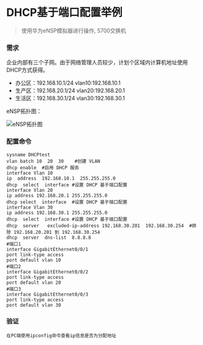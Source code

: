 # DHCP基于端口配置举例
> 使用华为eNSP模拟器进行操作, 5700交换机
### 需求

企业内部有三个子网。由于网络管理人员较少，计划个区域内计算机地址使用DHCP方式获得。
- 办公区：192.168.10.1/24  vlan10:192.168.10.1
- 生产区：192.168.20.1/24  vlan20:192.168.20.1
- 生活区：192.168.30.1/24  vlan30:192.168.30.1
 
eNSP拓扑图：

![eNSP拓扑图](https://s2.ax1x.com/2019/05/05/E02vOf.png)

### 配置命令
    sysname DHCPtest
    vlan batch 10  20  30	 #创建 VLAN
    dhcp enable	 #启用 DHCP 服务
    interface Vlan 10
    ip  address  192.168.10.1  255.255.255.0
    dhcp  select  interface	#设置 DHCP 基于端口配置
    interface Vlan 20
    ip address 192.168.20.1 255.255.255.0
    dhcp select  interface	#设置 DHCP 基于端口配置
    interface Vlan 30
    ip address 192.168.30.1 255.255.255.0
    dhcp  select  interface	#设置 DHCP 基于端口配置
    dhcp  server   excluded-ip-address 192.168.30.201  192.168.30.254  #排除 192.168.20.201 到 192.168.30.254
    dhcp  server  dns-list  8.8.8.8
    #端口1
    interface GigabitEthernet0/0/1 
    port link-type access
    port default vlan 10
    #端口2
    interface GigabitEthernet0/0/2
    port link-type access 
    port default vlan 20
    #端口3
    interface GigabitEthernet0/0/3 
    port link-type access
    port default vlan 30
### 验证
    在PC端使用ipconfig命令查看ip信息是否为分配地址




